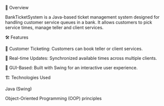 📌 Overview

BankTicketSystem is a Java-based ticket management system designed for handling customer service queues in a bank. It allows customers to pick service times, manage teller and client services.

🛠️ Features

🔹 Customer Ticketing: Customers can book teller or client services.

🔹 Real-time Updates: Synchronized available times across multiple clients.

🔹 GUI-Based: Built with Swing for an interactive user experience.

🏗️ Technologies Used

Java (Swing)

Object-Oriented Programming (OOP) principles


